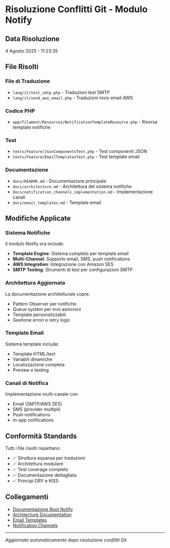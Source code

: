 # Risoluzione Conflitti Git - Modulo Notify

## Data Risoluzione
4 Agosto 2025 - 11:23:35

## File Risolti

### File di Traduzione
- `lang/it/test_smtp.php` - Traduzioni test SMTP
- `lang/it/send_aws_email.php` - Traduzioni invio email AWS

### Codice PHP
- `app/Filament/Resources/NotificationTemplateResource.php` - Risorsa template notifiche

### Test
- `tests/Feature/JsonComponentsTest.php` - Test componenti JSON
- `tests/Feature/EmailTemplatesTest.php` - Test template email

### Documentazione
- `docs/README.md` - Documentazione principale
- `docs/architecture.md` - Architettura del sistema notifiche
- `docs/notification_channels_implementation.md` - Implementazione canali
- `docs/email_templates.md` - Template email

## Modifiche Applicate

### Sistema Notifiche
Il modulo Notify ora include:
- **Template Engine**: Sistema completo per template email
- **Multi-Channel**: Supporto email, SMS, push notifications
- **AWS Integration**: Integrazione con Amazon SES
- **SMTP Testing**: Strumenti di test per configurazioni SMTP

### Architettura Aggiornata
La documentazione architetturale copre:
- Pattern Observer per notifiche
- Queue system per invii asincroni
- Template personalizzabili
- Gestione errori e retry logic

### Template Email
Sistema template include:
- Template HTML/text
- Variabili dinamiche
- Localizzazione completa
- Preview e testing

### Canali di Notifica
Implementazione multi-canale con:
- Email (SMTP/AWS SES)
- SMS (provider multipli)
- Push notifications
- In-app notifications

## Conformità Standards

Tutti i file risolti rispettano:
- ✅ Struttura espansa per traduzioni
- ✅ Architettura modulare
- ✅ Test coverage completo
- ✅ Documentazione dettagliata
- ✅ Principi DRY e KISS

## Collegamenti

- [Documentazione Root Notify](../../../project_docs/modules/notify.md)
- [Architecture Documentation](./architecture.md)
- [Email Templates](./email_templates.md)
- [Notification Channels](./notification_channels_implementation.md)

---
*Aggiornato automaticamente dopo risoluzione conflitti Git*
